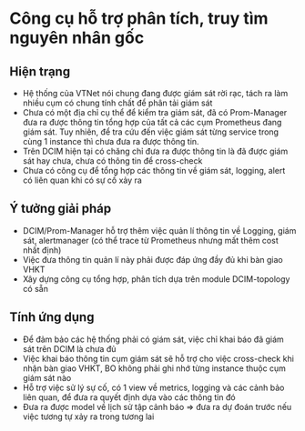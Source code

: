# Công cụ hỗ trợ phân tích, truy tìm nguyên nhân gốc

## Hiện trạng

- Hệ thống của VTNet nói chung đang được giám sát rời rạc, tách ra làm nhiều cụm có chung tính chất để phân tải giám sát
- Chưa có một địa chỉ cụ thể để kiểm tra giám sát, đã có Prom-Manager đưa ra được thông tin tổng hợp của tất cả các cụm Prometheus đang giám sát.
Tuy nhiên, để tra cứu đến việc giám sát từng service trong cùng 1 instance thì chưa đưa ra được thông tin.
- Trên DCIM hiện tại có chăng chỉ đưa ra được thông tin là đã được giám sát hay chưa, chưa có thông tin để cross-check
- Chưa có công cụ để tổng hợp các thông tin về giám sát, logging, alert có liên quan khi có sự cố xảy ra

## Ý tưởng giải pháp

- DCIM/Prom-Manager hỗ trợ thêm việc quản lí thông tin về Logging, giám sát, alertmanager (có thể trace từ Prometheus nhưng mất thêm cost nhất định)
- Việc đưa thông tin quản lí này phải được đáp ứng đầy đủ khi bàn giao VHKT
- Xây dựng công cụ tổng hợp, phân tích dựa trên module DCIM-topology có sẵn

## Tính ứng dụng

- Để đảm bảo các hệ thống phải có giám sát, việc chỉ khai báo đã giám sát trên DCIM là chưa đủ
- Việc khai báo thông tin cụm giám sát sẽ hỗ trợ cho việc cross-check khi nhận bàn giao VHKT, BO không phải ghi nhớ từng instance thuộc cụm giám sát nào
- Hỗ trợ việc sử lý sự cố, có 1 view về metrics, logging và các cảnh bảo liên quan, để đưa ra quyết định dựa vào các thông tin đó
- Đưa ra được model về lịch sử tập cảnh báo => đưa ra dự đoán trước nếu việc tương tự xảy ra trong tương lai
